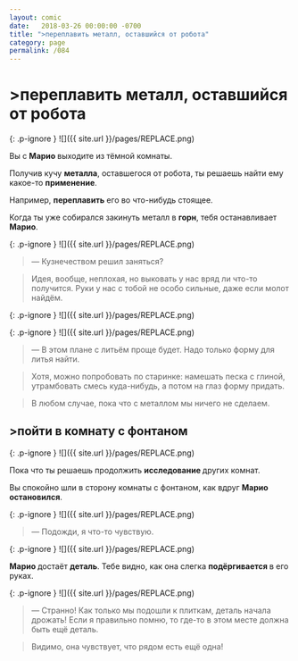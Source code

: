 ```yaml
---
layout: comic
date:   2018-03-26 00:00:00 -0700
title: ">переплавить металл, оставшийся от робота"
category: page
permalink: /084
---
```

# >переплавить металл, оставшийся от робота

{: .p-ignore }
![]({{ site.url }}/pages/REPLACE.png)

Вы с <strong>Марио </strong>выходите из тёмной комнаты.

Получив кучу <strong>металла</strong>, оставшегося от робота, ты решаешь найти ему какое-то <strong>применение</strong>.

Например, <strong>переплавить</strong> его во что-нибудь стоящее.

Когда ты уже собирался закинуть металл в <strong>горн</strong>, тебя останавливает <strong>Марио</strong>.

{: .p-ignore }
![]({{ site.url }}/pages/REPLACE.png)

<blockquote>— Кузнечеством решил заняться?</blockquote>

<blockquote>Идея, вообще, неплохая, но выковать у нас вряд ли что-то получится. Руки у нас с тобой не особо сильные, даже если молот найдём.</blockquote>

{: .p-ignore }
![]({{ site.url }}/pages/REPLACE.png)

{: .p-ignore }
![]({{ site.url }}/pages/REPLACE.png)

<blockquote>— В этом плане с литьём проще будет. Надо только форму для литья найти.</blockquote>

<blockquote>Хотя, можно попробовать по старинке: намешать песка с глиной, утрамбовать смесь куда-нибудь, а потом на глаз форму придать.</blockquote>

<blockquote>В любом случае, пока что с металлом мы ничего не сделаем.</blockquote>

## >пойти в комнату с фонтаном

{: .p-ignore }
![]({{ site.url }}/pages/REPLACE.png)

Пока что ты решаешь продолжить <strong>исследование </strong>других комнат.

Вы спокойно шли в сторону комнаты с фонтаном, как вдруг <strong>Марио остановился</strong>.

{: .p-ignore }
![]({{ site.url }}/pages/REPLACE.png)

<blockquote>— Подожди, я что-то чувствую.</blockquote>

{: .p-ignore }
![]({{ site.url }}/pages/REPLACE.png)

<strong>Марио </strong>достаёт <strong>деталь</strong>. Тебе видно, как она слегка <strong>подёргивается </strong>в его руках.

{: .p-ignore }
![]({{ site.url }}/pages/REPLACE.png)

<blockquote>— Странно! Как только мы подошли к плиткам, деталь начала дрожать! Если я правильно помню, то где-то в этом месте должна быть ещё деталь.</blockquote>

<blockquote>Видимо, она чувствует, что рядом есть ещё одна!</blockquote>
